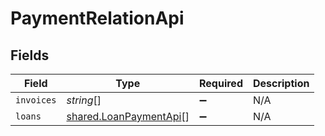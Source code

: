 # PaymentRelationApi


## Fields

| Field                                                                   | Type                                                                    | Required                                                                | Description                                                             |
| ----------------------------------------------------------------------- | ----------------------------------------------------------------------- | ----------------------------------------------------------------------- | ----------------------------------------------------------------------- |
| `invoices`                                                              | *string*[]                                                              | :heavy_minus_sign:                                                      | N/A                                                                     |
| `loans`                                                                 | [shared.LoanPaymentApi](../../../sdk/models/shared/loanpaymentapi.md)[] | :heavy_minus_sign:                                                      | N/A                                                                     |